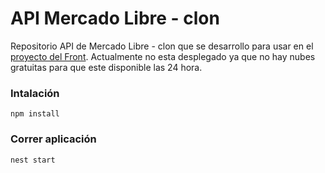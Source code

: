 # API Mercado Libre - clon

Repositorio API de Mercado Libre - clon que se desarrollo para usar en el [proyecto del Front](https://github.com/Leonardo-G/clon-mercadolibre). Actualmente no esta desplegado ya que no hay nubes gratuitas para que este disponible las 24 hora.

### Intalación

```
npm install
```

### Correr aplicación

```
nest start
```